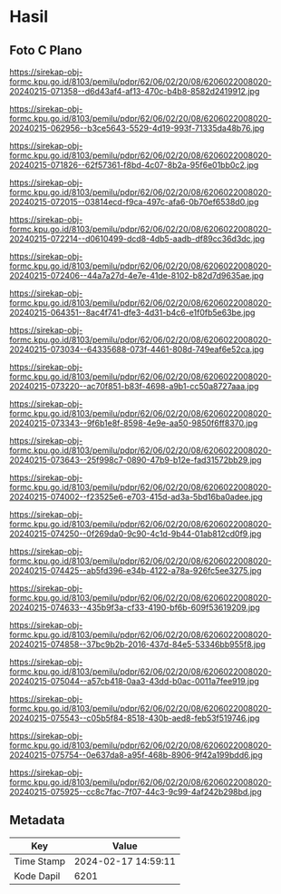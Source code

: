 # Hasil

## Foto C Plano

https://sirekap-obj-formc.kpu.go.id/8103/pemilu/pdpr/62/06/02/20/08/6206022008020-20240215-071358--d6d43af4-af13-470c-b4b8-8582d2419912.jpg

https://sirekap-obj-formc.kpu.go.id/8103/pemilu/pdpr/62/06/02/20/08/6206022008020-20240215-062956--b3ce5643-5529-4d19-993f-71335da48b76.jpg

https://sirekap-obj-formc.kpu.go.id/8103/pemilu/pdpr/62/06/02/20/08/6206022008020-20240215-071826--62f57361-f8bd-4c07-8b2a-95f6e01bb0c2.jpg

https://sirekap-obj-formc.kpu.go.id/8103/pemilu/pdpr/62/06/02/20/08/6206022008020-20240215-072015--03814ecd-f9ca-497c-afa6-0b70ef6538d0.jpg

https://sirekap-obj-formc.kpu.go.id/8103/pemilu/pdpr/62/06/02/20/08/6206022008020-20240215-072214--d0610499-dcd8-4db5-aadb-df89cc36d3dc.jpg

https://sirekap-obj-formc.kpu.go.id/8103/pemilu/pdpr/62/06/02/20/08/6206022008020-20240215-072406--44a7a27d-4e7e-41de-8102-b82d7d9635ae.jpg

https://sirekap-obj-formc.kpu.go.id/8103/pemilu/pdpr/62/06/02/20/08/6206022008020-20240215-064351--8ac4f741-dfe3-4d31-b4c6-e1f0fb5e63be.jpg

https://sirekap-obj-formc.kpu.go.id/8103/pemilu/pdpr/62/06/02/20/08/6206022008020-20240215-073034--64335688-073f-4461-808d-749eaf6e52ca.jpg

https://sirekap-obj-formc.kpu.go.id/8103/pemilu/pdpr/62/06/02/20/08/6206022008020-20240215-073220--ac70f851-b83f-4698-a9b1-cc50a8727aaa.jpg

https://sirekap-obj-formc.kpu.go.id/8103/pemilu/pdpr/62/06/02/20/08/6206022008020-20240215-073343--9f6b1e8f-8598-4e9e-aa50-9850f6ff8370.jpg

https://sirekap-obj-formc.kpu.go.id/8103/pemilu/pdpr/62/06/02/20/08/6206022008020-20240215-073643--25f998c7-0890-47b9-b12e-fad31572bb29.jpg

https://sirekap-obj-formc.kpu.go.id/8103/pemilu/pdpr/62/06/02/20/08/6206022008020-20240215-074002--f23525e6-e703-415d-ad3a-5bd16ba0adee.jpg

https://sirekap-obj-formc.kpu.go.id/8103/pemilu/pdpr/62/06/02/20/08/6206022008020-20240215-074250--0f269da0-9c90-4c1d-9b44-01ab812cd0f9.jpg

https://sirekap-obj-formc.kpu.go.id/8103/pemilu/pdpr/62/06/02/20/08/6206022008020-20240215-074425--ab5fd396-e34b-4122-a78a-926fc5ee3275.jpg

https://sirekap-obj-formc.kpu.go.id/8103/pemilu/pdpr/62/06/02/20/08/6206022008020-20240215-074633--435b9f3a-cf33-4190-bf6b-609f53619209.jpg

https://sirekap-obj-formc.kpu.go.id/8103/pemilu/pdpr/62/06/02/20/08/6206022008020-20240215-074858--37bc9b2b-2016-437d-84e5-53346bb955f8.jpg

https://sirekap-obj-formc.kpu.go.id/8103/pemilu/pdpr/62/06/02/20/08/6206022008020-20240215-075044--a57cb418-0aa3-43dd-b0ac-0011a7fee919.jpg

https://sirekap-obj-formc.kpu.go.id/8103/pemilu/pdpr/62/06/02/20/08/6206022008020-20240215-075543--c05b5f84-8518-430b-aed8-feb53f519746.jpg

https://sirekap-obj-formc.kpu.go.id/8103/pemilu/pdpr/62/06/02/20/08/6206022008020-20240215-075754--0e637da8-a95f-468b-8906-9f42a199bdd6.jpg

https://sirekap-obj-formc.kpu.go.id/8103/pemilu/pdpr/62/06/02/20/08/6206022008020-20240215-075925--cc8c7fac-7f07-44c3-9c99-4af242b298bd.jpg


## Metadata

| Key        | Value               |
| ---------- | ------------------- |
| Time Stamp | 2024-02-17 14:59:11 |
| Kode Dapil | 6201                |



